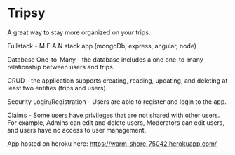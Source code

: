 # Tripsy
A great way to stay more organized on your trips. 

Fullstack - M.E.A.N stack app (mongoDb, express, angular, node)

Database
One-to-Many - the database includes a one one-to-many relationship between users and trips.

CRUD - the application supports creating, reading, updating, and deleting at least two entities (trips and users).

Security
Login/Registration - Users are able to register and login to the app.

Claims - Some users have privileges that are not shared with other users. For example, Admins can edit and delete users, Moderators can edit users, and users have no access to user management.


App hosted on heroku here: https://warm-shore-75042.herokuapp.com/
